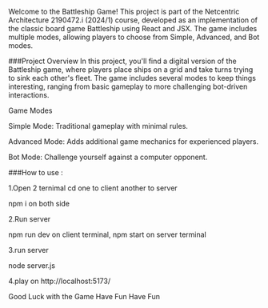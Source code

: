 Welcome to the Battleship Game! This project is part of the Netcentric Architecture 2190472.i (2024/1) course, developed as an implementation of the classic board game Battleship using React and JSX. The game includes multiple modes, allowing players to choose from Simple, Advanced, and Bot modes.


###Project Overview
In this project, you'll find a digital version of the Battleship game, where players place ships on a grid and take turns trying to sink each other's fleet. The game includes several modes to keep things interesting, ranging from basic gameplay to more challenging bot-driven interactions.

<p></p>
<p>Game Modes</p>
<p>Simple Mode: Traditional gameplay with minimal rules.</p>
<p>Advanced Mode: Adds additional game mechanics for experienced players.</p>
<p>Bot Mode: Challenge yourself against a computer opponent.</p>



###How to use :

<p>1.Open 2 ternimal cd one to client another to server</p>
<p> npm i on both side</p>

<p>2.Run server</p>
<p> npm run dev on client terminal, npm start on server terminal </p>

<p>3.run server</p>
<p> node server.js </p>

<p>4.play on http://localhost:5173/</p>

<p>Good Luck with the Game Have Fun Have Fun</p>
 
